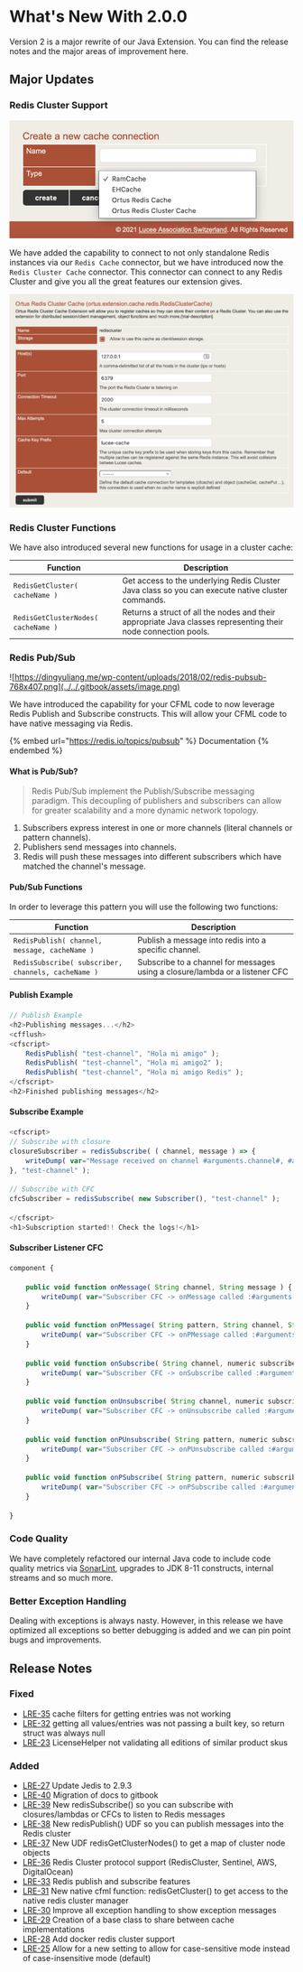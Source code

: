 # What's New With 2.0.0

Version 2 is a major rewrite of our Java Extension.  You can find the release notes and the major areas of improvement here.

## Major Updates

### Redis Cluster Support

![Cluster Support](<../../.gitbook/assets/Screen Shot 2021-11-19 at 10.27.51 AM.png>)

We have added the capability to connect to not only standalone Redis instances via our `Redis Cache` connector, but we have introduced now the `Redis Cluster Cache` connector.  This connector can connect to any Redis Cluster and give you all the great features our extension gives.

![Cluster Configuration](<../../.gitbook/assets/Screen Shot 2021-11-19 at 10.34.04 AM.png>)

### Redis Cluster Functions

We have also introduced several new functions for usage in a cluster cache:

| Function                            | Description                                                                                                    |
| ----------------------------------- | -------------------------------------------------------------------------------------------------------------- |
| `RedisGetCluster( cacheName )`      | Get access to the underlying Redis Cluster Java class so you can execute native cluster commands.              |
| `RedisGetClusterNodes( cacheName )` | Returns a struct of all the nodes and their appropriate Java classes representing their node connection pools. |

### Redis Pub/Sub

![https://dingyuliang.me/wp-content/uploads/2018/02/redis-pubsub-768x407.png](../../.gitbook/assets/image.png)

We have introduced the capability for your CFML code to now leverage Redis Publish and Subscribe constructs.  This will allow your CFML code to have native messaging via Redis.

{% embed url="https://redis.io/topics/pubsub" %}
Documentation
{% endembed %}

#### What is Pub/Sub?

> Redis Pub/Sub implement the Publish/Subscribe messaging paradigm. This decoupling of publishers and subscribers can allow for greater scalability and a more dynamic network topology.

1. Subscribers express interest in one or more channels (literal channels or pattern channels).
2. Publishers send messages into channels.
3. Redis will push these messages into different subscribers which have matched the channel's message.

#### Pub/Sub Functions

In order to leverage this pattern you will use the following two functions:

| Function                                            | Description                                                                  |
| --------------------------------------------------- | ---------------------------------------------------------------------------- |
| `RedisPublish( channel, message, cacheName )`       | Publish a message into redis into a specific channel.                        |
| `RedisSubscribe( subscriber, channels, cacheName )` | Subscribe to a channel for messages using a closure/lambda or a listener CFC |

#### Publish Example

```javascript
// Publish Example
<h2>Publishing messages...</h2>
<cfflush>
<cfscript>
	RedisPublish( "test-channel", "Hola mi amigo" );
	RedisPublish( "test-channel", "Hola mi amigo2" );
	RedisPublish( "test-channel", "Hola mi amigo Redis" );
</cfscript>
<h2>Finished publishing messages</h2>
```

#### Subscribe Example

```javascript
<cfscript>
// Subscribe with closure
closureSubscriber = redisSubscribe( ( channel, message ) => {
	writeDump( var="Message received on channel #arguments.channel#, #arguments.message#", output="console" );
}, "test-channel" );

// Subscribe with CFC
cfcSubscriber = redisSubscribe( new Subscriber(), "test-channel" );

</cfscript>
<h1>Subscription started!! Check the logs!</h1>
```

#### Subscriber Listener CFC

```javascript
component {

	public void function onMessage( String channel, String message ) {
		writeDump( var="Subscriber CFC -> onMessage called :#arguments.toString()#", output="console" );
	}

	public void function onPMessage( String pattern, String channel, String message ) {
		writeDump( var="Subscriber CFC -> onPMessage called :#arguments.toString()#", output="console" );
	}

	public void function onSubscribe( String channel, numeric subscribedChannels ) {
		writeDump( var="Subscriber CFC -> onSubscribe called :#arguments.toString()#", output="console" );
	}

	public void function onUnsubscribe( String channel, numeric subscribedChannels ) {
		writeDump( var="Subscriber CFC -> onUnsubscribe called :#arguments.toString()#", output="console" );
	}

	public void function onPUnsubscribe( String pattern, numeric subscribedChannels ) {
		writeDump( var="Subscriber CFC -> onPUnsubscribe called :#arguments.toString()#", output="console" );
	}

	public void function onPSubscribe( String pattern, numeric subscribedChannels ) {
		writeDump( var="Subscriber CFC -> onPSubscribe called :#arguments.toString()#", output="console" );
	}

}
```

### Code Quality

We have completely refactored our internal Java code to include code quality metrics via [SonarLint](whats-new-with-2.0.0.md#major-updates), upgrades to JDK 8-11 constructs, internal streams and so much more.

### Better Exception Handling

Dealing with exceptions is always nasty.  However, in this release we have optimized all exceptions so better debugging is added and we can pin point bugs and improvements.

## Release Notes

### Fixed

* [LRE-35](https://ortussolutions.atlassian.net/browse/LRE-35) cache filters for getting entries was not working
* [LRE-32](https://ortussolutions.atlassian.net/browse/LRE-32) getting all values/entries was not passing a built key, so return struct was always null
* [LRE-23](https://ortussolutions.atlassian.net/browse/LRE-23) LicenseHelper not validating all editions of similar product skus

### Added

* [LRE-27](https://ortussolutions.atlassian.net/browse/LRE-27) Update Jedis to 2.9.3
* [LRE-40](https://ortussolutions.atlassian.net/browse/LRE-40) Migration of docs to gitbook
* [LRE-39](https://ortussolutions.atlassian.net/browse/LRE-39) New redisSubscribe() so you can subscribe with closures/lambdas or CFCs to listen to Redis messages
* [LRE-38](https://ortussolutions.atlassian.net/browse/LRE-38) New redisPublish() UDF so you can publish messages into the Redis cluster
* [LRE-37](https://ortussolutions.atlassian.net/browse/LRE-37) New UDF redisGetClusterNodes() to get a map of cluster node objects
* [LRE-36](https://ortussolutions.atlassian.net/browse/LRE-36) Redis Cluster protocol support (RedisCluster, Sentinel, AWS, DigitalOcean)
* [LRE-33](https://ortussolutions.atlassian.net/browse/LRE-33) Redis publish and subscribe features
* [LRE-31](https://ortussolutions.atlassian.net/browse/LRE-31) New native cfml function: redisGetCluster() to get access to the native redis cluster manager
* [LRE-30](https://ortussolutions.atlassian.net/browse/LRE-30) Improve all exception handling to show exception messages
* [LRE-29](https://ortussolutions.atlassian.net/browse/LRE-29) Creation of a base class to share between cache implementations
* [LRE-28](https://ortussolutions.atlassian.net/browse/LRE-28) Add docker redis cluster support
* [LRE-25](https://ortussolutions.atlassian.net/browse/LRE-25) Allow for a new setting to allow for case-sensitive mode instead of case-insensitive mode (default)
